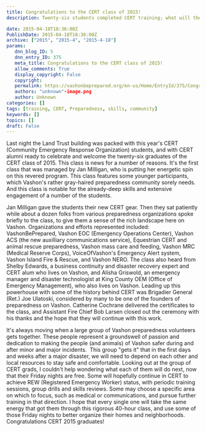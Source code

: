 ```yaml
---
title: Congratulations to the CERT class of 2015!
description: Twenty-six students completed CERT training; what will they do next?

date: 2015-04-18T18:36:00Z
PublishDate: 2015-04-18T18:36:00Z
archive: ["2015", "2015-4", "2015-4-18"]
params:
   dnn_blog_ID: 5
   dnn_entry_ID: 375
   meta_title: Congratulations to the CERT class of 2015!
   allow_comments: True
   display_copyright: False
   copyright: 
   permalink: https://vashonbeprepared.org/en-us/Home/EntryId/375/Congratulations-to-the-CERT-class-of-2015
   authors: "unknown"-image.png
   author: Unknown
categories: []
tags: [training, CERT, Preparedness, skills, community]
keywords: []
topics: []
draft: False
---
```


<p>Last night the Land Trust building was packed with this year's CERT (Community Emergency Response Organization) students, and with CERT alumni ready to celebrate and welcome the twenty-six graduates of the CERT class of 2015. This class is news for a number of reasons. It's the first class that was managed by Jan Milligan, who is putting her energetic spin on this revered program. This class features some younger participants, which Vashon's rather gray-haired preparedness community sorely needs. And this class is notable for the already-deep skills and extensive engagement of a number of the students.</p>
<p>Jan Milligan gave the students their new CERT gear. Then they sat patiently while about a dozen folks from various preparedness organizations spoke briefly to the class, to give them a sense of the rich landscape here on Vashon. Organizations and efforts represented included: VashonBePrepared, Vashon EOC (Emergency Operations Center), Vashon ACS (the new auxilliary communications service), Equestrian CERT and animal rescue preparedness, Vashon mass care and feeding, Vashon MRC (Medical Reserve Corps), VoiceOfVashon's Emergency Alert system, Vashon Island Fire &amp; Rescue, and Vashon NERO. The class also heard from Shelby Edwards, a business continuity and disaster recovery expert and CERT alum who lives on Vashon, and Alisha Griswold, an emergency manager and disaster technologist at King County OEM (Office of Emergency Management), who also lives on Vashon. Leading up this powerhouse with some of the history behind CERT was Brigadier General (Ret.) Joe Ulatoski, considered by many to be one of the founders of preparedness on Vashon. Catherine Cochrane delivered the certificates to the class, and Assistant Fire Chief Bob Larsen closed out the ceremony with his thanks and the hope that they will continue with this work. </p>
<p>It's always moving when a large group of Vashon preparedness volunteers gets together. These people represent a groundswell of passion and dedication to making the people (and animals) of Vashon safer during and after minor and major incidents.&nbsp; This group "gets it" that  in the first days and weeks after a major disaster, we will need to depend on each other and local resources to stay safe and comfortable. Looking out at the group of CERT grads, I couldn't help wondering what each of them will do next, now that their Friday nights are free. Some will hopefully continue in CERT to achieve REW (Registered Emergency Worker) status, with periodic training sessions, group drills and skills reviews. Some may choose a specific area on which to focus, such as medical or communications, and pursue further training in that direction. I hope that every single one will take the same energy that got them through this rigorous 40-hour class, and use some of those Friday nights to better organize their homes and neighborhoods. Congratulations CERT 2015 graduates!</p>
<p>&nbsp;</p>
